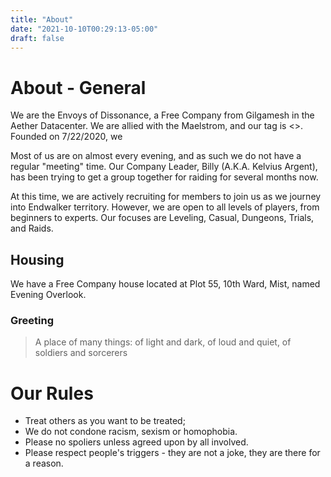 ```yaml
---
title: "About"
date: "2021-10-10T00:29:13-05:00"
draft: false
---
```


# About - General
We are the Envoys of Dissonance, a Free Company from Gilgamesh in the Aether Datacenter. We are allied with the Maelstrom, and our tag is <<ENVOY>>. Founded on 7/22/2020, we 

Most of us are on almost every evening, and as such we do not have a regular "meeting" time. Our Company Leader, Billy (A.K.A. Kelvius Argent), has been trying to get a group together for raiding for several months now.

At this time, we are actively recruiting for members to join us as we journey into Endwalker territory. However, we are open to all levels of players, from beginners to experts. Our focuses are Leveling, Casual, Dungeons, Trials, and Raids.

## Housing
We have a Free Company house located at Plot 55, 10th Ward, Mist, named Evening Overlook. 
### Greeting
> A place of many things: of light and dark, of loud and quiet, of soldiers and sorcerers

# Our Rules
* Treat others as you want to be treated;
* We do not condone racism, sexism or homophobia.
* Please no spoliers unless agreed upon by all involved.
* Please respect people's triggers - they are not a joke, they are there for a reason.
